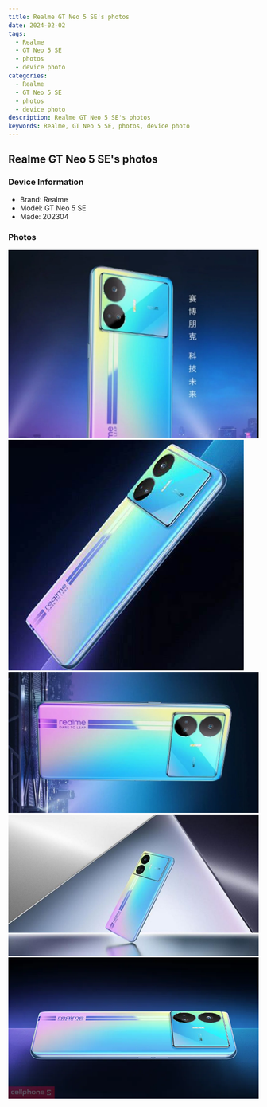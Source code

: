 ```yaml
---
title: Realme GT Neo 5 SE's photos
date: 2024-02-02
tags: 
  - Realme
  - GT Neo 5 SE
  - photos
  - device photo
categories: 
  - Realme
  - GT Neo 5 SE
  - photos
  - device photo
description: Realme GT Neo 5 SE's photos
keywords: Realme, GT Neo 5 SE, photos, device photo
---
```


## Realme GT Neo 5 SE's photos

### Device Information

- Brand: Realme
- Model: GT Neo 5 SE
- Made: 202304

### Photos

![/images/best-assets/devices/realme/realme-gt-neo-5-se/1.jpg](/images/best-assets/devices/realme/realme-gt-neo-5-se/1.jpg)
![/images/best-assets/devices/realme/realme-gt-neo-5-se/2.jpg](/images/best-assets/devices/realme/realme-gt-neo-5-se/2.jpg)
![/images/best-assets/devices/realme/realme-gt-neo-5-se/3.jpg](/images/best-assets/devices/realme/realme-gt-neo-5-se/3.jpg)
![/images/best-assets/devices/realme/realme-gt-neo-5-se/4.jpg](/images/best-assets/devices/realme/realme-gt-neo-5-se/4.jpg)
![/images/best-assets/devices/realme/realme-gt-neo-5-se/5.jpg](/images/best-assets/devices/realme/realme-gt-neo-5-se/5.jpg)
